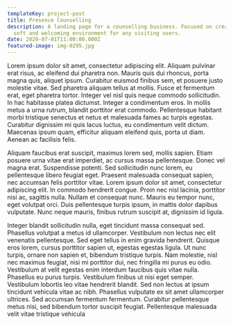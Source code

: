 ```yaml
---
templateKey: project-post
title: Presence Counselling
description: A landing page for a counselling business. Focused on creating a
  soft and welcoming environment for any visiting users.
date: 2020-07-01T11:00:00.000Z
featured-image: img-0295.jpg
---
```

Lorem ipsum dolor sit amet, consectetur adipiscing elit. Aliquam pulvinar erat risus, ac eleifend dui pharetra non. Mauris quis dui rhoncus, porta magna quis, aliquet ipsum. Curabitur euismod finibus sem, et posuere justo molestie vitae. Sed pharetra aliquam tellus at mollis. Fusce et fermentum erat, eget pharetra tortor. Integer vel nisl quis neque commodo sollicitudin. In hac habitasse platea dictumst. Integer a condimentum eros. In mollis metus a urna rutrum, blandit porttitor erat commodo. Pellentesque habitant morbi tristique senectus et netus et malesuada fames ac turpis egestas. Curabitur dignissim mi quis lacus luctus, eu condimentum velit dictum. Maecenas ipsum quam, efficitur aliquam eleifend quis, porta ut diam. Aenean ac facilisis felis.

Aliquam faucibus erat suscipit, maximus lorem sed, mollis sapien. Etiam posuere urna vitae erat imperdiet, ac cursus massa pellentesque. Donec vel magna erat. Suspendisse potenti. Sed sollicitudin nunc lorem, eu pellentesque libero feugiat eget. Praesent malesuada consequat sapien, nec accumsan felis porttitor vitae. Lorem ipsum dolor sit amet, consectetur adipiscing elit. In commodo hendrerit congue. Proin nec nisl lacinia, porttitor nisi ac, sagittis nulla. Nullam et consequat nunc. Mauris eu tempor nunc, eget volutpat orci. Duis pellentesque turpis ipsum, in mattis dolor dapibus vulputate. Nunc neque mauris, finibus rutrum suscipit at, dignissim id ligula.

Integer blandit sollicitudin nulla, eget tincidunt massa consequat sed. Phasellus volutpat a metus id ullamcorper. Vestibulum non lectus nec elit venenatis pellentesque. Sed eget tellus in enim gravida hendrerit. Quisque eros lorem, cursus porttitor sapien ut, egestas egestas ligula. Ut nunc turpis, ornare non sapien et, bibendum tristique turpis. Nam molestie, nisl nec maximus feugiat, nisi mi porttitor dui, nec fringilla mi purus eu odio. Vestibulum at velit egestas enim interdum faucibus quis vitae nulla. Phasellus eu purus turpis. Vestibulum finibus ut nisi eget semper. Vestibulum lobortis leo vitae hendrerit blandit. Sed non lectus at ipsum tincidunt vehicula vitae ac nibh. Phasellus vulputate ex sit amet ullamcorper ultrices. Sed accumsan fermentum fermentum. Curabitur pellentesque metus nisi, sed bibendum tortor suscipit feugiat. Pellentesque malesuada velit vitae tristique vehicula